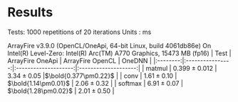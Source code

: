Results
===========

Tests: 1000 repetitions of 20 iterations
Units : $\text{ms}$

ArrayFire v3.9.0 (OpenCL/OneApi, 64-bit Linux, build 4061db86e)
On Intel(R) Level-Zero: Intel(R) Arc(TM) A770 Graphics, 15473 MB (fp16)
|   Test   | ArrayFire OneApi | ArrayFire OpenCL     |        OneDNN        |
|:--------:|:----------------:|:--------------------:|:--------------------:|
|  matmul  |  $0.399\pm0.012$ | $3.34\pm0.05$        |$\bold{0.377\pm0.22}$ |
|  conv    |  $1.61\pm0.10$   | $\bold{1.14\pm0.01}$ |   $2.06\pm0.32$      |
|  softmax |  $6.91\pm0.07$   | $\bold{1.28\pm0.02}$ |   $2.01\pm0.50$      |